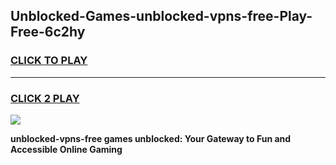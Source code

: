 
## Unblocked-Games-unblocked-vpns-free-Play-Free-6c2hy
<h3>
<a href="https://premium76.site?title=unblocked-vpns-free&ref=23A">CLICK TO PLAY</a></h3>
<hr>

<h3>
<a href="https://premium76.site?title=unblocked-vpns-free&ref=23A">CLICK 2 PLAY</a>
  
</h3>

<a href="https://premium76.site?title=unblocked-vpns-free&ref=23A"><img src="https://clearcache.store/games.png"></a>


**unblocked-vpns-free games unblocked: Your Gateway to Fun and Accessible Online Gaming**
